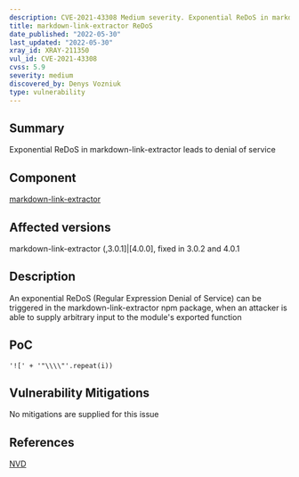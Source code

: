 ```yaml
---
description: CVE-2021-43308 Medium severity. Exponential ReDoS in markdown-link-extractor leads to denial of service
title: markdown-link-extractor ReDoS
date_published: "2022-05-30"
last_updated: "2022-05-30"
xray_id: XRAY-211350
vul_id: CVE-2021-43308
cvss: 5.9
severity: medium
discovered_by: Denys Vozniuk
type: vulnerability
---
```

## Summary
Exponential ReDoS in markdown-link-extractor leads to denial of service

## Component

[markdown-link-extractor](https://www.npmjs.com/package/markdown-link-extractor)

## Affected versions

markdown-link-extractor (,3.0.1]|[4.0.0], fixed in 3.0.2 and 4.0.1

## Description

An exponential ReDoS (Regular Expression Denial of Service) can be triggered in the markdown-link-extractor npm package, when an attacker is able to supply arbitrary input to the module's exported function

## PoC

`'![' + '"\\\\"'.repeat(i))`

## Vulnerability Mitigations

No mitigations are supplied for this issue

## References

[NVD](https://nvd.nist.gov/vuln/detail/CVE-2021-43308)